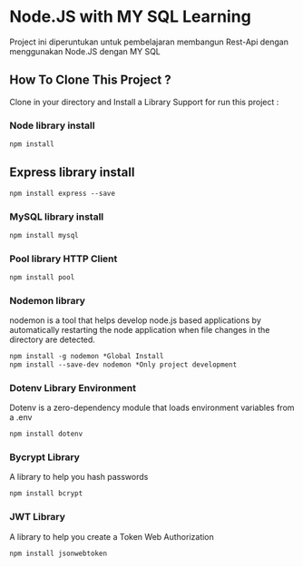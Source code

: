 # Node.JS with MY SQL Learning
Project ini diperuntukan untuk pembelajaran  membangun Rest-Api dengan menggunakan Node.JS dengan MY SQL

## How To Clone This Project ? 
Clone in your directory and Install a Library Support for run this project :


### Node library install

```markdown
npm install
```

## Express library install

```markdown
npm install express --save
```

### MySQL library install

```markdown
npm install mysql
```


### Pool library HTTP Client

```markdown
npm install pool
```

### Nodemon library
nodemon is a tool that helps develop node.js based applications by automatically restarting the node application when file changes in the directory are detected.

```markdown
npm install -g nodemon *Global Install
npm install --save-dev nodemon *Only project development
```

### Dotenv Library Environment
Dotenv is a zero-dependency module that loads environment variables from a .env

```markdown
npm install dotenv
```

### Bycrypt Library
A library to help you hash passwords

```markdown
npm install bcrypt
```


### JWT Library
A library to help you create a Token Web Authorization

```markdown
npm install jsonwebtoken
```
